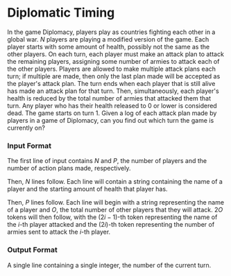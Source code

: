 # Diplomatic Timing

In the game Diplomacy, players play as countries fighting each other in a global war. $N$ players are playing a modified version of the game. Each player starts with some amount of health, possibly not the same as the other players. On each turn, each player must make an attack plan to attack the remaining players, assigning some number of armies to attack each of the other players. Players are allowed to make multiple attack plans each turn; if multiple are made, then only the last plan made will be accepted as the player's attack plan. The turn ends when each player that is still alive has made an attack plan for that turn. Then, simultaneously, each player's health is reduced by the total number of armies that attacked them that turn. Any player who has their health released to 0 or lower is considered dead. The game starts on turn 1. Given a log of each attack plan made by players in a game of Diplomacy, can you find out which turn the game is currently on? 

### Input Format

The first line of input contains $N$ and $P$, the number of players and the number of action plans made, respectively. 

Then, $N$ lines follow. Each line will contain a string containing the name of a player and the starting amount of health that player has. 

Then, $P$ lines follow. Each line will begin with a string representing the name of a player and $O$, the total number of other players that they will attack. $2O$ tokens will then follow, with the $(2i - 1)$-th token representing the name of the $i$-th player attacked and the $(2i)$-th token representing the number of armies sent to attack the $i$-th player.

### Output Format

A single line containing a single integer, the number of the current turn. 